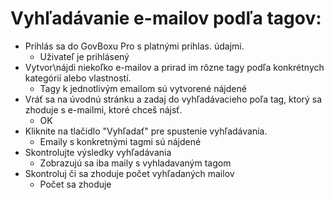 # Vyhľadávanie e-mailov podľa tagov:
- Prihlás sa do GovBoxu Pro s platnými prihlas. údajmi.
  - Uživateľ je prihlásený
- Vytvor\nájdi niekoľko e-mailov a prirad im rôzne tagy podľa konkrétnych kategórií alebo vlastností.
  - Tagy k jednotlivým emailom sú vytvorené nájdené
- Vráť sa na úvodnú stránku a zadaj do vyhľadávacieho poľa tag, ktorý sa zhoduje s e-mailmi, ktoré chceš nájsť.
  - OK
- Kliknite na tlačidlo "Vyhľadať" pre spustenie vyhľadávania.
  - Emaily s konkretnými tagmi sú nájdené
- Skontrolujte výsledky vyhľadávania 
  - Zobrazujú sa iba maily s vyhladavaným tagom
- Skontroluj či sa zhoduje počet vyhľadaných mailov
  - Počet sa zhoduje